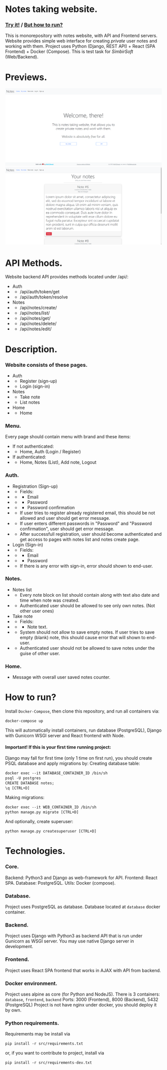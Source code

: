 # Notes taking website.
### [Try it!](http://notes.kirillzhosul.site) / [But how to run?](#how-to-run)
This is monorepository with notes website, with API and Frontend servers.
Website provides simple web interface for creating *private* user notes and working with them.
Project uses Python (Django, REST API) + React (SPA Frontend) + Docker (Compose).
This is test task for *SimbirSoft* (Web/Backend).

# Previews.
![Home page](/previews/home.png)
![Notes list page](/previews/list.png)

# API Methods.
Website backend API provides methods located under /api/:
- Auth
- - /api/auth/token/get
- - /api/auth/token/resolve
- Notes
- - /api/notes/create/
- - /api/notes/list/
- - /api/notes/get/
- - /api/notes/delete/
- - /api/notes/edit/

# Description.

### Website consists of these pages.
- Auth
- - Register (sign-up)
- - Login (sign-in)
- Notes
- - Take note
- - List notes
- Home
- - Home

### Menu.
Every page should contain menu with brand and these items:
- If not authenticated:
- - Home, Auth (Login / Register)
- If authenticated:
- - Home, Notes (List), Add note, Logout

### Auth.
- Registration (Sign-up)
- - Fields:
- - - Email
- - - Password
- - - Password confirmation
- - If user tries to register already registered email, this should be not allowed and user should get error message.
- - If user enters different passwords in "Password" and "Password confirmation", user should get error message.
- - After successfull registration, user should become authenticated and get access to pages with notes list and notes create page.
- Login (Sign-in)
- - Fields:
- - - Email
- - - Password
- - If there is any error with sign-in, error should shown to end-user.
### Notes.
- Notes list
- - Every note block on list should contain along with text also date and time when note was created.
- - Authenticated user should be allowed to see only own notes. (Not other user ones)
- Take note
- - Fields:
- - - Note text.
- - System should not allow to save empty notes. If user tries to save empty (blank) note, this should cause error that will shown to end-user.
- - Authenticated user should not be allowed to save notes under the guise of other user.
### Home.
- Message with overall user saved notes counter.



# How to run?
Install `Docker-Compose`, then clone this repository, and run all containers via:
```commandLine
docker-compose up
```
This will automatically install containers, run database (PostgreSQL),  Django with Gunicorn WSGI server and React frontend with Node.
#### Important! If this is your first time running project:
Django may fall for first time (only 1 time on first run), you should create PSQL database and apply migrations by:
Creating database table:
```commandLine
docker exec --it DATABASE_CONTAINER_ID /bin/sh
psql -U postgres
CREATE DATABASE notes;
\q [CTRL+D]
```
Making migrations:
```commandLine
docker exec --it WEB_CONTAINER_ID /bin/sh
python manage.py migrate [CTRL+D]
```
And optionally, create superuser:
```commandLine
python manage.py createsuperuser [CTRL+D]
```

# Technologies.

### Core.
Backend: Python3 and Django as web-framework for API.
Frontend: React SPA.
Database: PostgreSQL.
Utils: Docker (compose).

### Database.
Project uses PostgreSQL as database. Database located at `database` docker container.

### Backend.
Project uses Django with Python3 as backend API that is run under Gunicorn as WSGI server.
You may use native Django server in development.

### Frontend.
Project uses React SPA frontend that works in AJAX with API from backend.

### Docker environment.
Project uses alpine as core (for Python and NodeJS).
There is 3 containers: `database`, `frontend`, `backend`
Ports: 3000 (Frontend), 8000 (Backend), 5432 (PostgreSQL)
Project is not have nginx under docker, you should deploy it by own.

### Python requirements.
Requirements may be install via
```commandLine
pip install -r src/requirements.txt
```
or, if you want to contribute to project, install via
```commandLine
pip install -r src/requirements-dev.txt
```
